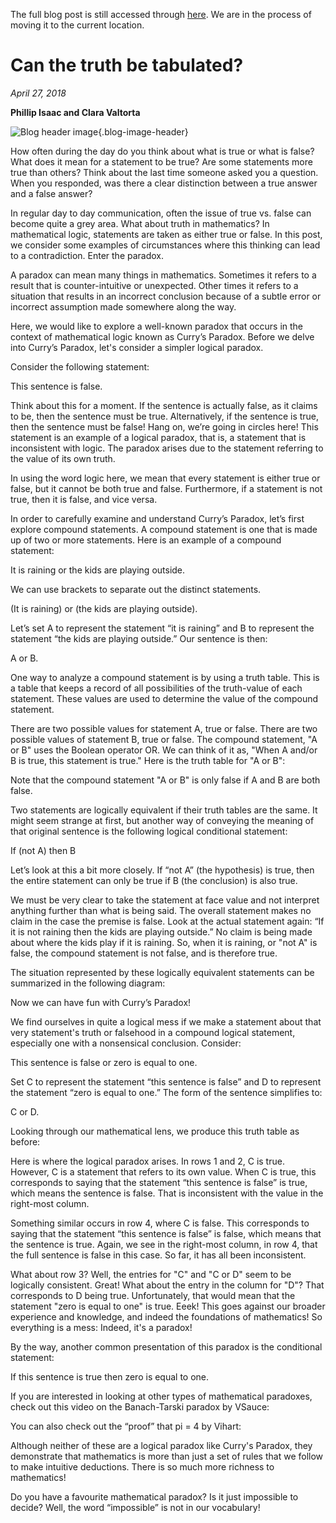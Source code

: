 The full blog post is still accessed through [here](https://www.1onepsilon.com/single-post/2018/04/27/Can-the-truth-be-tabulated/). We are in the process of moving it to the current location.

# Can the truth be tabulated?

*April 27, 2018*

**Phillip Isaac and Clara Valtorta**


![Blog header image](https://es-app.com/assets/lglg27.jpg){.blog-image-header}


How often during the day do you think about what is true or what is false? What does it mean for a statement to be true? Are some statements more true than others? Think about the last time someone asked you a question. When you responded, was there a clear distinction between a true answer and a false answer?

 

In regular day to day communication, often the issue of true vs. false can become quite a grey area. What about truth in mathematics? In mathematical logic, statements are taken as either true or false. In this post, we consider some examples of circumstances where this thinking can lead to a contradiction. Enter the paradox.

 

A paradox can mean many things in mathematics. Sometimes it refers to a result that is counter-intuitive or unexpected. Other times it refers to a situation that results in an incorrect conclusion because of a subtle error or incorrect assumption made somewhere along the way.

 

Here, we would like to explore a well-known paradox that occurs in the context of mathematical logic known as Curry’s Paradox. Before we delve into Curry’s Paradox, let's consider a simpler logical paradox.

Consider the following statement:

 

This sentence is false.

 

Think about this for a moment. If the sentence is actually false, as it claims to be, then the sentence must be true. Alternatively, if the sentence is true, then the sentence must be false! Hang on, we’re going in circles here! This statement is an example of a logical paradox, that is, a statement that is inconsistent with logic. The paradox arises due to the statement referring to the value of its own truth.

 

In using the word logic here, we mean that every statement is either true or false, but it cannot be both true and false. Furthermore, if a statement is not true, then it is false, and vice versa. 

 

In order to carefully examine and understand Curry’s Paradox, let’s first explore compound statements. A compound statement is one that is made up of two or more statements. Here is an example of a compound statement:

 

It is raining or the kids are playing outside.

 


We can use brackets to separate out the distinct statements.

 

(It is raining) or (the kids are playing outside).

 

Let’s set A to represent the statement “it is raining” and B to represent the statement “the kids are playing outside.” Our sentence is then:

 

A or B.

 

One way to analyze a compound statement is by using a truth table. This is a table that keeps a record of all possibilities of the truth-value of each statement. These values are used to determine the value of the compound statement.

 

There are two possible values for statement A, true or false. There are two possible values of statement B, true or false. The compound statement, "A or B" uses the Boolean operator OR. We can think of it as, "When A and/or B is true, this statement is true." Here is the truth table for "A or B":



Note that the compound statement "A or B" is only false if A and B are both false.

 

Two statements are logically equivalent if their truth tables are the same. It might seem strange at first, but another way of conveying the meaning of that original sentence is the following logical conditional statement:

 

If (not A) then B



Let’s look at this a bit more closely. If “not A” (the hypothesis) is true, then the entire statement can only be true if B (the conclusion) is also true.

 

We must be very clear to take the statement at face value and not interpret anything further than what is being said. The overall statement makes no claim in the case the premise is false. Look at the actual statement again: “If it is not raining then the kids are playing outside.” No claim is being made about where the kids play if it is raining. So, when it is raining, or "not A" is false,  the compound statement is not false, and is therefore true.

 

The situation represented by these logically equivalent statements can be summarized in the following diagram:


Now we can have fun with Curry’s Paradox!

 

We find ourselves in quite a logical mess if we make a statement about that very statement's truth or falsehood in a compound logical statement, especially one with a nonsensical conclusion. Consider:

 

This sentence is false or zero is equal to one.

 

Set C to represent the statement “this sentence is false” and D to represent the statement “zero is equal to one.” The form of the sentence simplifies to:

 

C or D.

 

Looking through our mathematical lens, we produce this truth table as before:



Here is where the logical paradox arises. In rows 1 and 2, C is true. However, C is a statement that refers to its own value. When C is true, this corresponds to saying that the statement “this sentence is false” is true, which means the sentence is false. That is inconsistent with the value in the right-most column. 

 

Something similar occurs in row 4, where C is false. This corresponds to saying that the statement “this sentence is false” is false, which means that the sentence is true. Again, we see in the right-most column, in row 4, that the full sentence is false in this case. So far, it has all been inconsistent.

 

What about row 3? Well, the entries for "C" and "C or D" seem to be logically consistent. Great! What about the entry in the column for "D"? That corresponds to D being true. Unfortunately, that would mean that the statement "zero is equal to one" is true. Eeek! This goes against our broader experience and knowledge, and indeed the foundations of mathematics! So everything is a mess: Indeed, it's a paradox!

 

By the way, another common presentation of this paradox is the conditional statement:

 

If this sentence is true then zero is equal to one.

If you are interested in looking at other types of mathematical paradoxes, check out this video on the Banach-Tarski paradox by VSauce:

 


 

You can also check out the “proof” that pi = 4 by Vihart:

 


Although neither of these are a logical paradox like Curry's Paradox, they demonstrate that mathematics is more than just a set of rules that we follow to make intuitive deductions. There is so much more richness to mathematics!

 

Do you have a favourite mathematical paradox? Is it just impossible to decide? Well, the word “impossible” is not in our vocabulary!

 

 